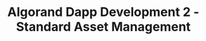 ---
title: "Algorand Dapp Development 2 - Standard Asset Management"
description: "Learn how to create new assets on the Algorand Blockchain and manage them in different ways. Main components that are gone through in this tutorial are : How to create an ASA and manage its supply, prepare code for an ASA, how to create an asset creation transaction, how to opt in, how to transfer&#x2F;freeze assets, how to revoke assets using a clawback account and how to revoke this privilege, how to reconfigure an asset, how to interact with the indexer and Algod API."
type: "tutorial"
category: "DappRadar,Algorand Components,ASA"
difficulty: "Intermediate"
summary: "Create and manage new assets on Algorand blockchain"
file_path: ""
image: "https://assets-global.website-files.com/5e39e095596498a8b9624af1/5ffca6e3e0d8ad9231cc2af6_Portfolio-course---final.png"
link: "Algorand Dapp Development 2: Standard Asset Management (dappradar.com)"
status: "open"
---